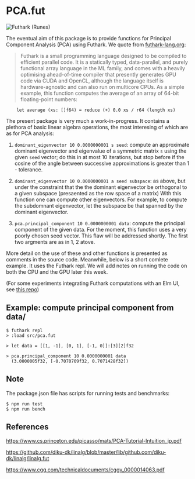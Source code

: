 # PCA.fut

![Futhark (Runes)](./no-y-rune-hafstad.jpg)

The eventual aim of this package is to provide functions for Principal Component Analysis (PCA) using Futhark.  We quote from [futhark-lang.org](https://futhark-lang.org/):

> Futhark is a small programming language designed to be compiled to efficient parallel code. It is a statically typed, data-parallel, and purely functional array language in the ML family, and comes with a heavily optimising ahead-of-time compiler that presently generates GPU code via CUDA and OpenCL, although the language itself is hardware-agnostic and can also run on multicore CPUs. As a simple example, this function computes the average of an array of 64-bit floating-point numbers:
```
    let average (xs: []f64) = reduce (+) 0.0 xs / r64 (length xs)
```

The present package is very much a work-in-progress. It contains a plethora of basic linear algebra operations, the most interesing of which are as for PCA analysis:

1. `dominant_eigenvector 10 0.0000000001 s seed`: compute an approximate dominant eigenvector and eigenvalue of a symmetric matrix `s` using the given `seed` vector; do this in at most 10 iterations, but stop before if the cosine of the angle between successive approximations is greater than 1 - tolerance.

2. `dominant_eigenvector 10 0.0000000001 a seed subspace`: as above, but under the constraint that the the dominant eigenvector be orthogonal to a given subspace (presaented as the row space of a matrix)  With this function one can compute other eigenvectors. For example, to compute the subdomnant eigenvector, let the subspace be that spanned by the dominant eigenvector.

3. `pca.principal_component 10 0.0000000001 data`: compute the principal component of the given data.  For the moment, this function uses a very poorly chosen seed vector.  This flaw will be addressed shortly.  The first two argments are as in 1, 2 atove.

More detail on the use of these and other functions is presented as comments in the source code.  Meanwhile, below is a short comlete example.  It uses the Futhark repl.  We will add notes on running the code on both the CPU and the GPU later this week.

(For some experiments integrating Futhark computations with an Elm UI, see [this repo](https://github.com/jxxcarlson/heat-futhark))

## Example: compute principal component from data/


```
$ futhark repl
> :load src/pca.fut

> let data = [[1, -1], [0, 1], [-1, 0]]:[3][2]f32

> pca.principal_component 10 0.0000000001 data
  (3.0000005f32, [-0.7070709f32, 0.7071428f32])

```

## Note

The package.json file has scripts for running tests and benchmarks:

```
$ npm run test
$ npm run bench
```

## References

https://www.cs.princeton.edu/picasso/mats/PCA-Tutorial-Intuition_jp.pdf

https://github.com/diku-dk/linalg/blob/master/lib/github.com/diku-dk/linalg/linalg.fut

https://www.cgg.com/technicaldocuments/cggv_0000014063.pdf
